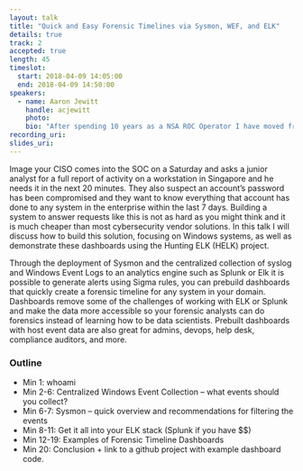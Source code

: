 ```yaml
---
layout: talk
title: "Quick and Easy Forensic Timelines via Sysmon, WEF, and ELK"
details: true
track: 2
accepted: true
length: 45
timeslot:
  start: 2018-04-09 14:05:00
  end: 2018-04-09 14:50:00
speakers: 
  - name: Aaron Jewitt
    handle: acjewitt
    photo: 
    bio: "After spending 10 years as a NSA ROC Operator I have moved from the Red side to the Blue side, I have gone from the hunted to being the hunter. I am now working for Booz Allen Hamilton in Wiesbaden as the team lead of the Threat Hunting team charged with actively seeking out attackers on all of the US Army systems in Europe. When I’m not hunting for hackers I love skiing and mountain biking and I’m always busy trying to keep up with my three boys."
recording_uri: 
slides_uri: 
---
```


Image your CISO comes into the SOC on a Saturday and asks a junior analyst for a full report of activity on a workstation in Singapore and he needs it in the next 20 minutes.
They also suspect an account’s password has been compromised and they want to know everything that account has done to any system in the enterprise within the last 7 days.
Building a system to answer requests like this is not as hard as you might think and it is much cheaper than most cybersecurity vendor solutions.
In this talk I will discuss how to build this solution, focusing on Windows systems, as well as demonstrate these dashboards using the Hunting ELK (HELK) project. 

Through the deployment of Sysmon and the centralized collection of syslog and Windows Event Logs to an analytics engine such as Splunk or Elk it is possible to generate alerts using Sigma rules, you can prebuild dashboards that quickly create a forensic timeline for any system in your domain.
Dashboards remove some of the challenges of working with ELK or Splunk and make the data more accessible so your forensic analysts can do forensics instead of learning how to be data scientists.
Prebuilt dashboards with host event data are also great for admins, devops, help desk, compliance auditors, and more. 

### Outline
* Min 1: whoami
* Min 2-6: Centralized Windows Event Collection – what events should you collect?
* Min 6-7: Sysmon – quick overview and recommendations for filtering the events
* Min 8-11: Get it all into your ELK stack (Splunk if you have $$)
* Min 12-19: Examples of Forensic Timeline Dashboards
* Min 20: Conclusion + link to a github project with example dashboard code.
